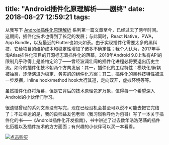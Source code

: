title: "Android插件化原理解析——剧终"
date: 2018-08-27 12:59:21
tags:
---

从我写下 [Android插件化原理解析](http://weishu.me/2016/01/28/understand-plugin-framework-overview/) 系列第一篇文章至今，已经过去了两年时间。这期间，插件化技术也得到了长足的发展；与此同时，React Native，PWA，App Bundle，以及最近的Flutter也如火如荼。由于实现插件化需要太多的黑科技，它给项目的维护成本和稳定性增加了诸多不确定性；我个人认为，2017年手淘Atlas插件化项目的开源标志着插件化的落幕，2018年Android 9.0上私有API的限制几乎称得上是盖棺定论了——曾经波澜壮阔的插件化进程必将要退出历史主流。如今的插件化技术朝两个方向发展：其一，插件化的工程特性：模块化/解耦被抽离，逐渐演进为稳定、务实的的组件化方案；其二，插件化的黑科技特性被进一步发掘，inline hook/method hook大行其道，走向双开，虚拟环境等等。

虽然插件化终将落幕，但是它背后的技术原理包罗万象，值得每一个希望深入Android的小伙伴们学习。

很遗憾曾经的系列文章没有写完，现在已经没机会甚至可以说不可能去把它完结了；不过幸运的是，我的良师益友包老师（我习惯称呼他为包哥）写了一本关于插件化的书——《Android插件化开发指南》，书中讲述了过去数年浩浩荡荡的插件化历程以及插件技术的方方面面；有兴趣的小伙伴可以买一本看看。

<!--more-->

[![点击购买](http://weishu.dimensionalzone.com/201605/1535348090511.png)][1]


[1]: https://item.m.jd.com/product/31188356430.html?utm_source=iosapp&utm_medium=appshare&utm_campaign=t_335139774&utm_term=Wxfriends
